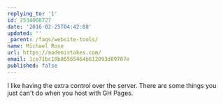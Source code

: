 ```yaml
---
replying_to: '1'
id: 2534060727
date: '2016-02-25T04:42:08'
updated: ''
_parent: /faqs/website-tools/
name: Michael Rose
url: https://mademistakes.com/
email: 1ce71bc10b86565464b612093d89707e
published: false
---
```


I like having the extra control over the server. There are some things you just can't do when you host with GH Pages.
